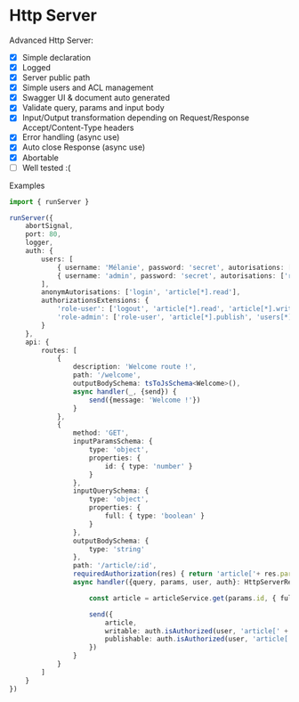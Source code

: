 # Http Server

Advanced Http Server:
- [X] Simple declaration
- [X] Logged
- [X] Server public path
- [X] Simple users and ACL management
- [X] Swagger UI & document auto generated
- [X] Validate query, params and input body
- [X] Input/Output transformation depending on Request/Response Accept/Content-Type headers
- [X] Error handling (async use)
- [X] Auto close Response (async use)
- [X] Abortable
- [ ] Well tested :(

Examples

```typescript
import { runServer }

runServer({
    abortSignal,
    port: 80,
    logger,
    auth: {
        users: [
            { username: 'Mélanie', password: 'secret', autorisations: ['role-user'] },
            { username: 'admin', password: 'secret', autorisations: ['role-admin'] },
        ],
        anonymAutorisations: ['login', 'article[*].read'],
        authorizationsExtensions: {
            'role-user': ['logout', 'article[*].read', 'article[*].write'],
            'role-admin': ['role-user', 'article[*].publish', 'users[*].delete', '!users[admin].delete']
        }
    },
    api: {
        routes: [
            {
                description: 'Welcome route !',
                path: '/welcome',
                outputBodySchema: tsToJsSchema<Welcome>(),
                async handler(_, {send}) {
                    send({message: 'Welcome !'})
                }
            },
            {
                method: 'GET',
                inputParamsSchema: {
                    type: 'object',
                    properties: {
                        id: { type: 'number' }
                    }
                },
                inputQuerySchema: {
                    type: 'object',
                    properties: {
                        full: { type: 'boolean' }
                    }
                },
                outputBodySchema: {
                    type: 'string'
                },
                path: '/article/:id',
                requiredAuthorization(res) { return 'article['+ res.params.id +'].read' },
                async handler({query, params, user, auth}: HttpServerRequest<{id: number}, {full: boolean}>, {send}: HttpServerResponse<string>) {

                    const article = articleService.get(params.id, { full: query.full })

                    send({
                        article,
                        writable: auth.isAuthorized(user, 'article[' + params.id + '].write'),
                        publishable: auth.isAuthorized(user, 'article[' + params.id + '].publish')
                    })
                }
            }
        ]
    }
})
```